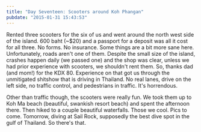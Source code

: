 ```yaml
---
title: "Day Seventeen: Scooters around Koh Phangan"
pubdate: "2015-01-31 15:43:53"
---
```


Rented three scooters for the six of us and went around the north west side of the island. 600 baht (~$20) and a passport for a deposit was all it cost for all three. No forms. No insurance. Some things are a bit more sane here. Unfortunately, roads aren't one of them. Despite the small size of the island, crashes happen daily (we passed one) and the shop was clear, unless we had prior experience with scooters, we shouldn't rent them. So, thanks dad (and mom!) for the KDX 80. Experience on that got us through the unmitigated shitshow that is driving in Thailand. No real lanes, drive on the left side, no traffic control, and pedestrians in traffic. It's horrendous.

Other than traffic though, the scooters were really fun. We took them up to Koh Ma beach (beautiful, swankish resort beach) and spent the afternoon there. Then hiked to a couple beautiful waterfalls. Those we cool. Pics to come. Tomorrow, diving at Sail Rock, supposedly the best dive spot in the gulf of Thailand. So there's that.